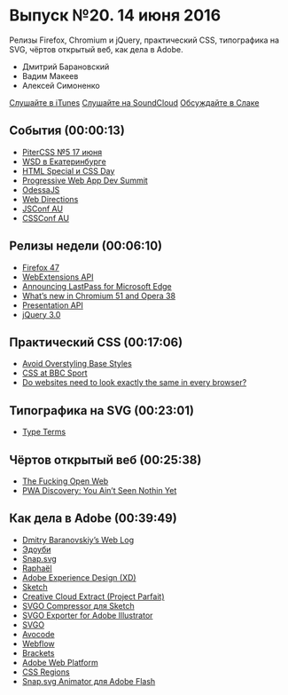 # Выпуск №20. 14 июня 2016

Релизы Firefox, Chromium и jQuery, практический CSS, типографика на SVG, чёртов открытый веб, как дела в Adobe.

- Дмитрий Барановский
- Вадим Макеев
- Алексей Симоненко

[Слушайте в iTunes](https://itunes.apple.com/ru/podcast/veb-standarty/id1080500016)
[Слушайте на SoundCloud](https://soundcloud.com/web-standards/episode-20)
[Обсуждайте в Слаке](http://slack.web-standards.ru/)

## События (00:00:13)

- [PiterCSS №5 17 июня](https://pitercss.timepad.ru/event/340787/)
- [WSD в Екатеринбурге](https://wsd.events/2016/06/25/)
- [HTML Special и CSS Day](http://cssday.nl/)
- [Progressive Web App Dev Summit](https://events.withgoogle.com/progressive-web-app-dev-summit/)
- [OdessaJS](http://odessajs.org/)
- [Web Directions](https://www.webdirections.org/)
- [JSConf AU](http://2016.jsconfau.com/)
- [CSSConf AU](http://2015.cssconf.com.au/)

## Релизы недели (00:06:10)

- [Firefox 47](http://tanalin.com/blog/2016/06/firefox-47/)
- [WebExtensions API](https://wiki.mozilla.org/WebExtensions)
- [Announcing LastPass for Microsoft Edge](https://blog.lastpass.com/2016/06/announcing-lastpass-for-microsoft-edge.html/)
- [What’s new in Chromium 51 and Opera 38](https://dev.opera.com/blog/opera-38/)
- [Presentation API](https://w3c.github.io/presentation-api/)
- [jQuery 3.0](http://blog.jquery.com/2016/06/09/jquery-3-0-final-released/)

## Практический CSS (00:17:06)

- [Avoid Overstyling Base Styles](http://snook.ca/archives/html_and_css/avoid-overstyling-base-styles)
- [CSS at BBC Sport](https://medium.com/p/bab546184e66)
- [Do websites need to look exactly the same in every browser?](http://dowebsitesneedtolookexactlythesameineverybrowser.com/)

## Типографика на SVG (00:23:01)

- [Type Terms](https://www.supremo.tv/typeterms/)

## Чёртов открытый веб (00:25:38)

- [The Fucking Open Web](https://hueniverse.com/2016/06/08/the-fucking-open-web/)
- [PWA Discovery: You Ain’t Seen Nothin Yet](https://infrequently.org/2016/06/pwa-discovery-you-aint-seen-nothin-yet/)

## Как дела в Adobe (00:39:49)

- [Dmitry Baranovskiy’s Web Log](http://dmitry.baranovskiy.com/)
- [Эдоуби](https://ru.wikipedia.org/wiki/Adobe_Systems)
- [Snap.svg](http://snapsvg.io/)
- [Raphaël](https://github.com/DmitryBaranovskiy/raphael)
- [Adobe Experience Design (XD)](http://www.adobe.com/products/experience-design.html)
- [Sketch](https://www.sketchapp.com/)
- [Creative Cloud Extract (Project Parfait)](http://www.adobe.com/creativecloud/extract.html)
- [SVGO Compressor для Sketch](https://github.com/BohemianCoding/svgo-compressor)
- [SVGO Exporter for Adobe Illustrator](https://mijingo.com/blog/svgo-exporter-for-adobe-illustrator)
- [SVGO](https://github.com/svg/svgo)
- [Avocode](https://avocode.com/)
- [Webflow](https://webflow.com/)
- [Brackets](http://brackets.io/)
- [Adobe Web Platform](http://webplatform.adobe.com/)
- [CSS Regions](http://webplatform.adobe.com/regions/)
- [Snap.svg Animator для Adobe Flash](https://www.youtube.com/watch?v=waTuhjBSJrs)
